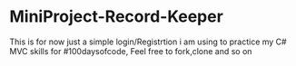# MiniProject-Record-Keeper

This is for now just a simple login/Registrtion i am using to practice my C# MVC skills for #100daysofcode,
Feel free to fork,clone and so on
